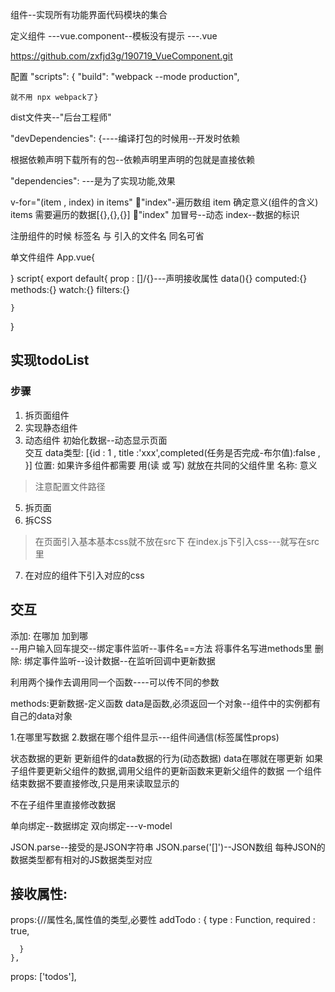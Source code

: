 组件--实现所有功能界面代码模块的集合

定义组件
---vue.component--模板没有提示
---.vue


https://github.com/zxfjd3g/190719_VueComponent.git

配置 "scripts": {
    "build": "webpack --mode production",
    
    就不用 npx webpack了}



dist文件夹--"后台工程师"


"devDependencies": {----编译打包的时候用--开发时依赖

根据依赖声明下载所有的包--依赖声明里声明的包就是直接依赖

"dependencies":  ---是为了实现功能,效果

v-for="(item , index) in  items"   :key:"index"-遍历数组
    item    确定意义(组件的含义) 
    items   需要遍历的数据[{},{},{}]
    :key:"index"    加冒号--动态     index--数据的标识

注册组件的时候  标签名 与 引入的文件名 同名可省

<!-- 模板里面访问的都是VM的属性 -->

单文件组件
App.vue{
    
}
script{
    export default{
        prop : []/{}---声明接收属性
        data(){}
        computed:{}
        methods:{}
        watch:{}
        filters:{}
        
    }
}


## 实现todoList   

### 步骤

1. 拆页面组件
2. 实现静态组件
3. 动态组件
        初始化数据--动态显示页面   
        交互
data类型: [{id : 1 , title :'xxx',completed(任务是否完成-布尔值):false ,  }]
    位置: 如果许多组件都需要  用(读 或 写)   就放在共同的父组件里
    名称: 意义


> 注意配置文件路径
5. 拆页面
6. 拆CSS 
> 在页面引入基本基本css就不放在src下
> 在index.js下引入css---就写在src里
7. 在对应的组件下引入对应的css


## 交互

添加: 在哪加  加到哪  
    --用户输入回车提交--绑定事件监听--事件名==方法
     将事件名写进methods里
删除: 
    绑定事件监听--设计数据--在监听回调中更新数据

利用两个操作去调用同一个函数----可以传不同的参数

methods:更新数据-定义函数
data是函数,必须返回一个对象--组件中的实例都有自己的data对象

1.在哪里写数据
2.数据在哪个组件显示---组件间通信(标签属性props)

   
状态数据的更新
    更新组件的data数据的行为(动态数据)    data在哪就在哪更新
    如果子组件要更新父组件的数据,调用父组件的更新函数来更新父组件的数据
    一个组件结束数据不要直接修改,只是用来读取显示的

不在子组件里直接修改数据

单向绑定--数据绑定
双向绑定---v-model


JSON.parse--接受的是JSON字符串
JSON.parse('[]')--JSON数组
每种JSON的数据类型都有相对的JS数据类型对应


## 接收属性:
 props:{//属性名,属性值的类型,必要性
      addTodo : {
        type : Function,
        required : true,

      }
    },

props: ['todos'],














